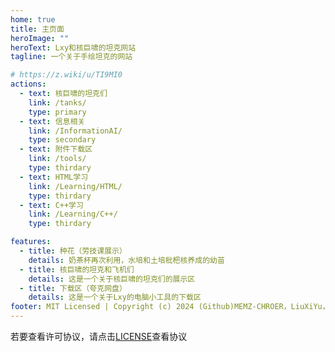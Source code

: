 ```yaml
---
home: true
title: 主页面
heroImage: ""
heroText: Lxy和核巨啸的坦克网站
tagline: 一个关于手绘坦克的网站

# https://z.wiki/u/TI9MI0
actions:
  - text: 核巨啸的坦克们
    link: /tanks/
    type: primary
  - text: 信息相关
    link: /InformationAI/
    type: secondary
  - text: 附件下载区
    link: /tools/
    type: thirdary
  - text: HTML学习
    link: /Learning/HTML/
    type: thirdary 
  - text: C++学习
    link: /Learning/C++/
    type: thirdary 

features:
  - title: 种花（劳技课展示）
    details: 奶茶杯再次利用，水培和土培枇杷核养成的幼苗  
  - title: 核巨啸的坦克和飞机们
    details: 这是一个关于核巨啸的坦克们的展示区
  - title: 下载区（夸克网盘）
    details: 这是一个关于Lxy的电脑小工具的下载区
footer: MIT Licensed | Copyright (c) 2024 (Github)MEMZ-CHROER，LiuXiYu，核巨啸 
---
```


若要查看许可协议，请点击[LICENSE][Lxy_MIT_License]查看协议

[Lxy_MIT_License]: ./LICENSE/README.md
